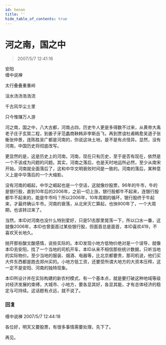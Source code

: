 ```yaml
---
id: henan
title: ''
hide_table_of_contents: true
---
```


# 河之南，国之中

> 2007/5/7 12:41:16

<div style={{color: '#FF0000', fontSize: 'xxx-large', fontWeight: '500', textAlign: 'center', lineHeight: '150%'}}>
安阳
</div>

<div style={{ color: '#FF0000', fontSize: 'x-large', fontWeight: '500', textAlign: 'center', lineHeight: '200%', marginBottom: '20px'}}>
缠中说禅
</div>

<div style={{color: '#FF0000', fontSize: 'xx-large', fontWeight: '500', textAlign: 'center', lineHeight: '100%', marginBottom: '30px'}}>

太行叠叠重重岭

洹水汤汤浩浩流

千古风华尘土里

只今惟赚万人游
</div>

河之南，国之中，八大古都，河南占四，历史牛人更是多得数不过来，从黄帝大禹老子庄子玄奘二程，到姜子牙范蠡商鞅韩非李斯岳飞，再到贾谊杜甫韩愈吴道子张衡张仲景，连陈胜吴广都是河南的，你说这块土地，是不是有点怪异。显然，没有河南，中国历史将彻底改写。
 
更显然的是，这是历史上的河南，河南，现在只有历史，至于是否有现在，依然是一个不该成为问题的问题。其实，河南之落后，也是天时地运所必然，至少从南宋开始，河南就全面落后了，这和中华文明衰败时间是一致的。河南的落后，某种意义上是中华落后的一个大缩影。
 
没有河南的崛起，中华之崛起也是一个空话，这就像炒股票，96年的牛市，牛的是银行股，直到10年后的2006年，之前一切上涨，银行股都牛不起来，连银行股都牛不起来的，能是牛市吗？所以2006年，10年周期的循环，银行股终于牛起来，才最终确认牛市。河南的衰落，从北宋灭亡算起，也快900年了，一个大周期，也该转过来了。
 
当然，本ID对河南也没什么特别爱好，只是51去那里晃荡一下，所以口水一番，这就像2006年，本ID也曾面首过某些银行股，但面首总是面首，本ID喜欢419，不喜欢天长地久。
 
抛开那些酸文酸感情，说些实际的。本ID发现小地方低物价绝对是一个误导，就像本ID去安阳，找了一个当地的司机开车，本ID从来不相信那些统计数据，只听当地的实际物价。至少当地的服装、烟酒、电器等，比北京都要贵，那司机说，他们买大件东西都是跑去郑州买的。小地方低工资，还要受所谓大地方的大资本压榨，这一定不是安阳、河南的独特现象。
 
本ID所设计并在实际构建的新农村模式，有一个基本点，就是要打破这种地域等级对经济发展的束缚，大城市、小地方，要各显其好，各显其能，才有总体经济的稳定与可持续。这话题有点远，就不说了。

### 回复

<div class='blog-comment'>
<span class='blog-comment-chan'>缠中说禅</span> 2007/5/7 12:44:18<br/>

各位好，明天又要股票，有很多事情需要处理，先下了。

再见。
</div>